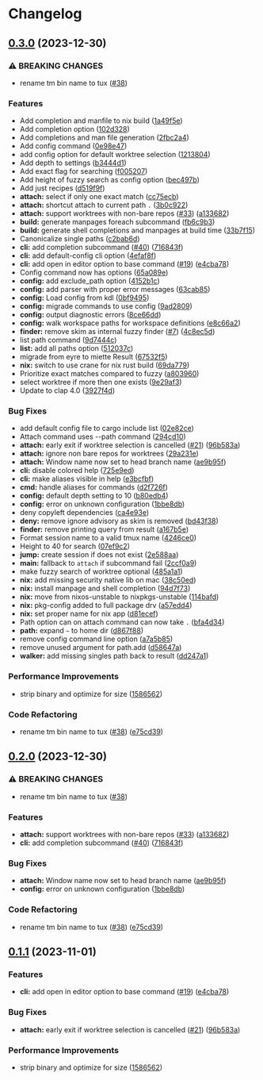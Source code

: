 # Changelog

## [0.3.0](https://github.com/EdenEast/tuxmux/compare/v0.2.0...v0.3.0) (2023-12-30)


### ⚠ BREAKING CHANGES

* rename tm bin name to tux ([#38](https://github.com/EdenEast/tuxmux/issues/38))

### Features

* Add completion and manfile to nix build ([1a49f5e](https://github.com/EdenEast/tuxmux/commit/1a49f5e19c74671b569f2de79a04f7804924a126))
* Add completion option ([102d328](https://github.com/EdenEast/tuxmux/commit/102d328a605408eac28986e6b4fdbc7c7a112855))
* Add completions and man file generation ([2fbc2a4](https://github.com/EdenEast/tuxmux/commit/2fbc2a43f543c9861ece70a7d7974b700eddcfd0))
* Add config command ([0e98e47](https://github.com/EdenEast/tuxmux/commit/0e98e4795576b247cbf354d9a995a2b63b75cb14))
* add config option for default worktree selection ([1213804](https://github.com/EdenEast/tuxmux/commit/12138046ba44d6db0135187f0cf3c7a813e76b56))
* Add depth to settings ([b3444d1](https://github.com/EdenEast/tuxmux/commit/b3444d19f252b95576fe6610314a8cb8d5ae8896))
* Add exact flag for searching ([f005207](https://github.com/EdenEast/tuxmux/commit/f0052079426428d35d10702d7ef1ca18dbd68e9f))
* Add height of fuzzy search as config option ([bec497b](https://github.com/EdenEast/tuxmux/commit/bec497bb2904ec1de15f895aa6bbfddbdba27724))
* Add just recipes ([d519f9f](https://github.com/EdenEast/tuxmux/commit/d519f9f2aaff428496d919380bcf6c14fd6bd8c4))
* **attach:** select if only one exact match ([cc75ecb](https://github.com/EdenEast/tuxmux/commit/cc75ecb968925a6957839a54c22c66b0fd7921e2))
* **attach:** shortcut attach to current path `.` ([3b0c922](https://github.com/EdenEast/tuxmux/commit/3b0c92219ca341a8a0b6164fcdb27ba8223f6907))
* **attach:** support worktrees with non-bare repos ([#33](https://github.com/EdenEast/tuxmux/issues/33)) ([a133682](https://github.com/EdenEast/tuxmux/commit/a133682482e43ae9c1310be1349f8f09439edebb))
* **build:** generate manpages foreach subcommand ([fb6c9b3](https://github.com/EdenEast/tuxmux/commit/fb6c9b393fda17ec5fc7f5aa5f996223a19b8c4e))
* **build:** generate shell completions and manpages at build time ([33b7f15](https://github.com/EdenEast/tuxmux/commit/33b7f1538870918b9fd09da0edefbda9334da62a))
* Canonicalize single paths ([c2bab6d](https://github.com/EdenEast/tuxmux/commit/c2bab6d8c73a70bd50f220278aa1421a8fa1cf3b))
* **cli:** add completion subcommand ([#40](https://github.com/EdenEast/tuxmux/issues/40)) ([716843f](https://github.com/EdenEast/tuxmux/commit/716843f4b8952f723c1f4951b8aea34b2714b10c))
* **cli:** add default-config cli option ([4efaf8f](https://github.com/EdenEast/tuxmux/commit/4efaf8f6ea3e412615044db0feb46551be7d3c57))
* **cli:** add open in editor option to base command ([#19](https://github.com/EdenEast/tuxmux/issues/19)) ([e4cba78](https://github.com/EdenEast/tuxmux/commit/e4cba78f9fffa2d9095e81642d49a45ccc05b5fd))
* Config command now has options ([65a089e](https://github.com/EdenEast/tuxmux/commit/65a089e74628258f5f14c1bb89119a36189bc8eb))
* **config:** add exclude_path option ([4152b1c](https://github.com/EdenEast/tuxmux/commit/4152b1c810764fd224ed40873aa184e1f0c8faa3))
* **config:** add parser with proper error messages ([63cab85](https://github.com/EdenEast/tuxmux/commit/63cab85a9aec80a1fbee5800d72cd2834151f15c))
* **config:** Load config from kdl ([0bf9495](https://github.com/EdenEast/tuxmux/commit/0bf9495c3aa33477e0e62d1ff7b3c48b6871c0cb))
* **config:** migrade commands to use config ([9ad2809](https://github.com/EdenEast/tuxmux/commit/9ad28097558b1209336100196ba9c45215023b6a))
* **config:** output diagnostic errors ([8ce66dd](https://github.com/EdenEast/tuxmux/commit/8ce66dde61870c53de0c2606b605e5517744e875))
* **config:** walk workspace paths for workspace definitions ([e8c66a2](https://github.com/EdenEast/tuxmux/commit/e8c66a26166923e1c42335050354a13793e65138))
* **finder:** remove skim as internal fuzzy finder ([#7](https://github.com/EdenEast/tuxmux/issues/7)) ([4c8ec5d](https://github.com/EdenEast/tuxmux/commit/4c8ec5d8697c9055109bdca7c120c2feaf26a7e6))
* list path command ([9d7444c](https://github.com/EdenEast/tuxmux/commit/9d7444cde1adf367a4f4f4b2e4a2d14da580e959))
* **list:** add all paths option ([512037c](https://github.com/EdenEast/tuxmux/commit/512037cd4414e741231022dad108602423d947e4))
* migrade from eyre to miette Result ([67532f5](https://github.com/EdenEast/tuxmux/commit/67532f59d0529306d7654692d396e0388e0b5af3))
* **nix:** switch to use crane for nix rust build ([69da779](https://github.com/EdenEast/tuxmux/commit/69da7796db029ea7b44b75d6a773fbed0a96cded))
* Prioritize exact matches compared to fuzzy ([a803960](https://github.com/EdenEast/tuxmux/commit/a803960a49548c50c99287583db42ab022299786))
* select worktree if more then one exists ([9e29af3](https://github.com/EdenEast/tuxmux/commit/9e29af3f7c796c0c5f71b8be88380b02800e8cf1))
* Update to clap 4.0 ([3927f4d](https://github.com/EdenEast/tuxmux/commit/3927f4dbe8b36aae762cfbcffb64dda701b1a23d))


### Bug Fixes

* add default config file to cargo include list ([02e82ce](https://github.com/EdenEast/tuxmux/commit/02e82ce9732452b791e45f9eb9465757470f1ad9))
* Attach command uses --path command ([294cd10](https://github.com/EdenEast/tuxmux/commit/294cd1038ac954716ae1968d04172f68a77eb0c9))
* **attach:** early exit if worktree selection is cancelled ([#21](https://github.com/EdenEast/tuxmux/issues/21)) ([96b583a](https://github.com/EdenEast/tuxmux/commit/96b583a73d0b8a9c7f76d73a4c1a9e1e9a6b6b73))
* **attach:** ignore non bare repos for worktrees ([29a231e](https://github.com/EdenEast/tuxmux/commit/29a231ed57dd8d33ddbd77f3e9e18934b2798ad3))
* **attach:** Window name now set to head branch name ([ae9b95f](https://github.com/EdenEast/tuxmux/commit/ae9b95fffafc07d7715c2e6aa51931dbc88644fa))
* **cli:** disable colored help ([725e9ed](https://github.com/EdenEast/tuxmux/commit/725e9ed9a7305e1626e7e5c706535162a4d02dc7))
* **cli:** make aliases visible in help ([e3bcfbf](https://github.com/EdenEast/tuxmux/commit/e3bcfbff78d6aee53d7cb3a6d5368cd7ae713ce7))
* **cmd:** handle aliases for commands ([d2f726f](https://github.com/EdenEast/tuxmux/commit/d2f726f109025aee9991eaf7e5bf6cd2d7b9110b))
* **config:** default depth setting to 10 ([b80edb4](https://github.com/EdenEast/tuxmux/commit/b80edb4421dd7e240953bfd174ce9591425da946))
* **config:** error on unknown configuration ([1bbe8db](https://github.com/EdenEast/tuxmux/commit/1bbe8db845d916555c3e43a201b252550411f3f3))
* deny copyleft dependencies ([ca4e93e](https://github.com/EdenEast/tuxmux/commit/ca4e93e388baeba2880f6f62716ddbef444b06c5))
* **deny:** remove ignore advisory as skim is removed ([bd43f38](https://github.com/EdenEast/tuxmux/commit/bd43f38a74c62a86f9d9e808d997cbd87b894fca))
* **finder:** remove printing query from result ([a167b5e](https://github.com/EdenEast/tuxmux/commit/a167b5ea0a34f815fe311061243aa75472846484))
* Format session name to a valid tmux name ([4246ce0](https://github.com/EdenEast/tuxmux/commit/4246ce0f29f023ea08435548c352b5678430e9f2))
* Height to 40 for search ([07ef9c2](https://github.com/EdenEast/tuxmux/commit/07ef9c2aadd138fd3adf3f9be858854191b05fcf))
* **jump:** create session if does not exist ([2e588aa](https://github.com/EdenEast/tuxmux/commit/2e588aa4ac797ddd9859fe55165be8875112fdb3))
* **main:** fallback to `attach` if subcommand fail ([2ccf0a9](https://github.com/EdenEast/tuxmux/commit/2ccf0a94a4d2e1f87ee1042b29675f608789d9ab))
* make fuzzy search of worktree optional ([485a1a1](https://github.com/EdenEast/tuxmux/commit/485a1a1db185013d9dd158c9b6cd074b36cf0b75))
* **nix:** add missing security native lib on mac ([38c50ed](https://github.com/EdenEast/tuxmux/commit/38c50ed7ca9881507a601d9d6d66ca940c945d69))
* **nix:** install manpage and shell completion ([94d7f73](https://github.com/EdenEast/tuxmux/commit/94d7f7374f3896316eaa23d4d31c73225ec45eb7))
* **nix:** move from nixos-unstable to nixpkgs-unstable ([114bafd](https://github.com/EdenEast/tuxmux/commit/114bafddc8d0f6c1b28f4a0a434baa880a2e4577))
* **nix:** pkg-config added to full package drv ([a57edd4](https://github.com/EdenEast/tuxmux/commit/a57edd4a355a64902b172fdfda513c558f918d3e))
* **nix:** set proper name for nix app ([d81ecef](https://github.com/EdenEast/tuxmux/commit/d81ecef9d77f4b76d06054648e13793545cf82e7))
* Path option can on attach command can now take `.` ([bfa4d34](https://github.com/EdenEast/tuxmux/commit/bfa4d340a958d074139cef9cef3c56cea002f8b6))
* **path:** expand `~` to home dir ([d867f88](https://github.com/EdenEast/tuxmux/commit/d867f884aa06466591d80c3204ce71f8aa4d22fb))
* remove config command line option ([a7a5b85](https://github.com/EdenEast/tuxmux/commit/a7a5b85e7abfc5a8daebbc2e96c46f1e6fa0cf1a))
* remove unused argument for path.add ([d58647a](https://github.com/EdenEast/tuxmux/commit/d58647ae82e679cc44841dd445fb8c76793cc912))
* **walker:** add missing singles path back to result ([dd247a1](https://github.com/EdenEast/tuxmux/commit/dd247a1256ea95a3bcfdf2e1a1f121a4d062d23a))


### Performance Improvements

* strip binary and optimize for size ([1586562](https://github.com/EdenEast/tuxmux/commit/158656260f965847464aca33dcc0807c21daed83))


### Code Refactoring

* rename tm bin name to tux ([#38](https://github.com/EdenEast/tuxmux/issues/38)) ([e75cd39](https://github.com/EdenEast/tuxmux/commit/e75cd398283282d9687b34560c6126029119bc60))

## [0.2.0](https://github.com/EdenEast/tuxmux/compare/v0.1.1...v0.2.0) (2023-12-30)


### ⚠ BREAKING CHANGES

* rename tm bin name to tux ([#38](https://github.com/EdenEast/tuxmux/issues/38))

### Features

* **attach:** support worktrees with non-bare repos ([#33](https://github.com/EdenEast/tuxmux/issues/33)) ([a133682](https://github.com/EdenEast/tuxmux/commit/a133682482e43ae9c1310be1349f8f09439edebb))
* **cli:** add completion subcommand ([#40](https://github.com/EdenEast/tuxmux/issues/40)) ([716843f](https://github.com/EdenEast/tuxmux/commit/716843f4b8952f723c1f4951b8aea34b2714b10c))


### Bug Fixes

* **attach:** Window name now set to head branch name ([ae9b95f](https://github.com/EdenEast/tuxmux/commit/ae9b95fffafc07d7715c2e6aa51931dbc88644fa))
* **config:** error on unknown configuration ([1bbe8db](https://github.com/EdenEast/tuxmux/commit/1bbe8db845d916555c3e43a201b252550411f3f3))


### Code Refactoring

* rename tm bin name to tux ([#38](https://github.com/EdenEast/tuxmux/issues/38)) ([e75cd39](https://github.com/EdenEast/tuxmux/commit/e75cd398283282d9687b34560c6126029119bc60))

## [0.1.1](https://github.com/EdenEast/tuxmux/compare/v0.1.0...v0.1.1) (2023-11-01)


### Features

* **cli:** add open in editor option to base command ([#19](https://github.com/EdenEast/tuxmux/issues/19)) ([e4cba78](https://github.com/EdenEast/tuxmux/commit/e4cba78f9fffa2d9095e81642d49a45ccc05b5fd))


### Bug Fixes

* **attach:** early exit if worktree selection is cancelled ([#21](https://github.com/EdenEast/tuxmux/issues/21)) ([96b583a](https://github.com/EdenEast/tuxmux/commit/96b583a73d0b8a9c7f76d73a4c1a9e1e9a6b6b73))


### Performance Improvements

* strip binary and optimize for size ([1586562](https://github.com/EdenEast/tuxmux/commit/158656260f965847464aca33dcc0807c21daed83))
